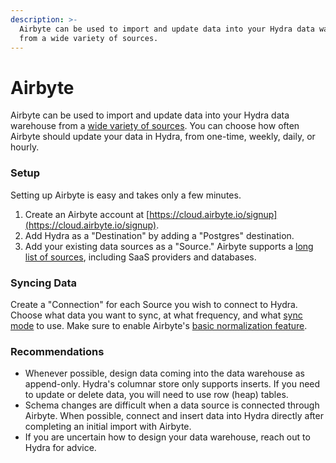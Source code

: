 ```yaml
---
description: >-
  Airbyte can be used to import and update data into your Hydra data warehouse
  from a wide variety of sources.
---
```


# Airbyte

Airbyte can be used to import and update data into your Hydra data warehouse from a [wide variety of sources](https://docs.airbyte.com/category/sources). You can choose how often Airbyte should update your data in Hydra, from one-time, weekly, daily, or hourly.

### Setup

Setting up Airbyte is easy and takes only a few minutes.

1. Create an Airbyte account at [https://cloud.airbyte.io/signup](https://cloud.airbyte.io/signup).
2. Add Hydra as a "Destination" by adding a "Postgres" destination.
3. Add your existing data sources as a "Source." Airbyte supports a [long list of sources](https://docs.airbyte.com/integrations/sources), including SaaS providers and databases.

### Syncing Data

Create a "Connection" for each Source you wish to connect to Hydra. Choose what data you want to sync, at what frequency, and what [sync mode](https://docs.airbyte.com/understanding-airbyte/connections) to use. Make sure to enable Airbyte's [basic normalization feature](https://docs.airbyte.com/understanding-airbyte/basic-normalization).

### Recommendations

* Whenever possible, design data coming into the data warehouse as append-only. Hydra's columnar store only supports inserts. If you need to update or delete data, you will need to use row (heap) tables.
* Schema changes are difficult when a data source is connected through Airbyte. When possible, connect and insert data into Hydra directly after completing an initial import with Airbyte.
* If you are uncertain how to design your data warehouse, reach out to Hydra for advice.
